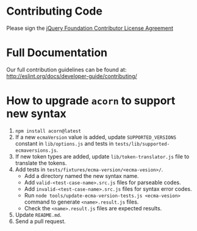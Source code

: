 # Contributing Code

Please sign the [jQuery Foundation Contributor License Agreement](https://contribute.jquery.org/CLA/)

# Full Documentation

Our full contribution guidelines can be found at:
<http://eslint.org/docs/developer-guide/contributing/>

# How to upgrade `acorn` to support new syntax

1. `npm install acorn@latest`
1. If a new `ecmaVersion` value is added, update `SUPPORTED_VERSIONS` constant in `lib/options.js` and tests in `tests/lib/supported-ecmaversions.js`.
1. If new token types are added, update `lib/token-translator.js` file to translate the tokens.
1. Add tests in `tests/fixtures/ecma-version/<ecma-vesion>/`.
    - Add a directory named the new syntax name.
    - Add `valid-<test-case-name>.src.js` files for parseable codes.
    - Add `invalid-<test-case-name>.src.js` files for syntax error codes.
    - Run `node tools/update-ecma-version-tests.js <ecma-vesion>` command to generate `<name>.result.js` files.
    - Check the `<name>.result.js` files are expected results.
1. Update `README.md`.
1. Send a pull request.
